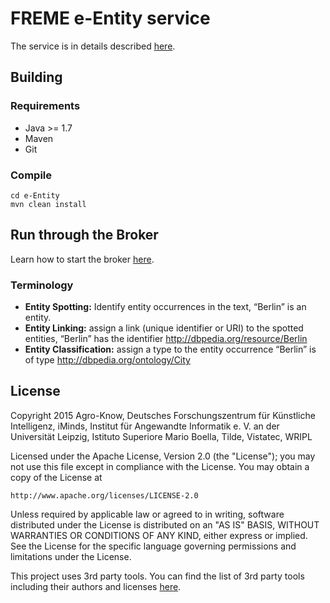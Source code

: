 # FREME e-Entity service

The service is in details described [here](https://github.com/freme-project/technical-discussion/wiki/Broker-API-Calls#user-content-e-entity).
## Building

### Requirements

* Java >= 1.7
* Maven
* Git

### Compile

    cd e-Entity
    mvn clean install    

## Run through the Broker

Learn how to start the broker [here](https://github.com/freme-project/technical-discussion/wiki/Compile-FREME-from-Source).


### Terminology

- **Entity Spotting:** Identify entity occurrences in the text, “Berlin” is an entity.
- **Entity Linking:** assign a link (unique identifier or URI) to the spotted entities,  “Berlin” has the identifier http://dbpedia.org/resource/Berlin
- **Entity Classification:** assign a  type to the entity occurrence  “Berlin” is of type http://dbpedia.org/ontology/City

## License

Copyright 2015 Agro-Know, Deutsches Forschungszentrum für Künstliche Intelligenz, iMinds,
               Institut für Angewandte Informatik e. V. an der Universität Leipzig,
               Istituto Superiore Mario Boella, Tilde, Vistatec, WRIPL

Licensed under the Apache License, Version 2.0 (the "License");
you may not use this file except in compliance with the License.
You may obtain a copy of the License at

    http://www.apache.org/licenses/LICENSE-2.0

Unless required by applicable law or agreed to in writing, software
distributed under the License is distributed on an "AS IS" BASIS,
WITHOUT WARRANTIES OR CONDITIONS OF ANY KIND, either express or implied.
See the License for the specific language governing permissions and
limitations under the License.

This project uses 3rd party tools. You can find the list of 3rd party tools including their authors and licenses [here](LICENSE-3RD-PARTY).
